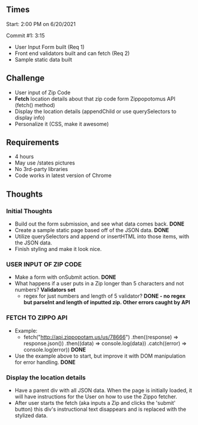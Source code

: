 ## Times

Start: 2:00 PM on 6/20/2021

Commit #1: 3:15

- User Input Form built (Req 1)
- Front end validators built and can fetch (Req 2)
- Sample static data built

## Challenge

- User input of Zip Code
- **Fetch** location details about that zip code form Zippopotomus API (fetch() method)
- Display the location details (appendChild or use querySelectors to display info)
- Personalize it (CSS, make it awesome)

## Requirements

- 4 hours
- May use /states pictures
- No 3rd-party libraries
- Code works in latest version of Chrome

## Thoughts

### Initial Thoughts

- Build out the form submission, and see what data comes back. **DONE**
- Create a sample static page based off of the JSON data. **DONE**
- Utilize querySelectors and append or insertHTML into those items, with the JSON data.
- Finish styling and make it look nice.

### USER INPUT OF ZIP CODE

- Make a form with onSubmit action. **DONE**
- What happens if a user puts in a Zip longer than 5 characters and not numbers? **Validators set**
  - regex for just numbers and length of 5 validator? **DONE - no regex but parseInt and length of inputted zip. Other errors caught by API**

### FETCH TO ZIPPO API

- Example:
  - fetch("http://api.zippopotam.us/us/78666")
    .then((response) => response.json())
    .then((data) => console.log(data))
    .catch((error) => console.log(error)) **DONE**
- Use the example above to start, but improve it with DOM manipulation for error handling. **DONE**

### Display the location details

- Have a parent div with all JSON data. When the page is initially loaded, it will have instructions for the User on how to use the Zippo fetcher.
- After user starts the fetch (aka inputs a Zip and clicks the 'submit' button) this div's instructional text disappears and is replaced with the stylized data.
